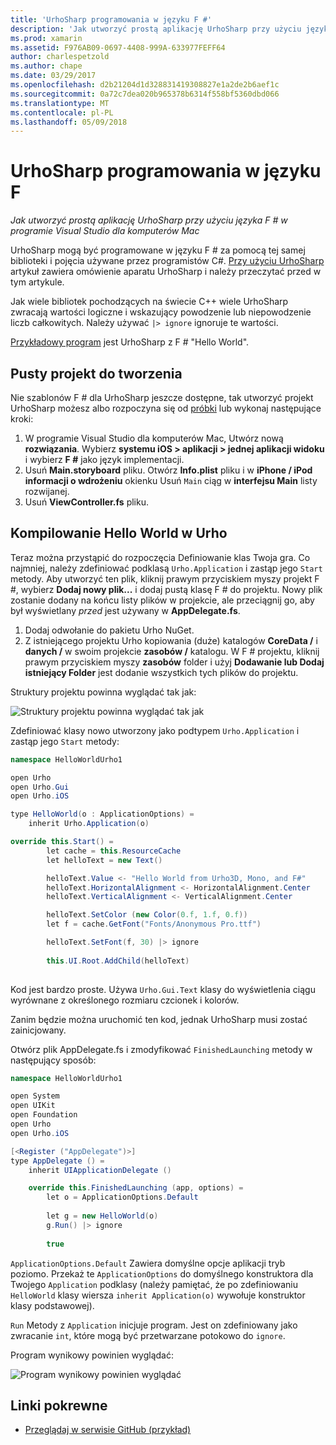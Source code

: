 ```yaml
---
title: 'UrhoSharp programowania w języku F #'
description: 'Jak utworzyć prostą aplikację UrhoSharp przy użyciu języka F # w programie Visual Studio dla komputerów Mac'
ms.prod: xamarin
ms.assetid: F976AB09-0697-4408-999A-633977FEFF64
author: charlespetzold
ms.author: chape
ms.date: 03/29/2017
ms.openlocfilehash: d2b21204d1d328831419308827e1a2de2b6aef1c
ms.sourcegitcommit: 0a72c7dea020b965378b6314f558bf5360dbd066
ms.translationtype: MT
ms.contentlocale: pl-PL
ms.lasthandoff: 05/09/2018
---
```

# <a name="programming-urhosharp-with-f"></a>UrhoSharp programowania w języku F #

_Jak utworzyć prostą aplikację UrhoSharp przy użyciu języka F # w programie Visual Studio dla komputerów Mac_

UrhoSharp mogą być programowane w języku F # za pomocą tej samej biblioteki i pojęcia używane przez programistów C#. [Przy użyciu UrhoSharp](~/graphics-games/urhosharp/using.md) artykuł zawiera omówienie aparatu UrhoSharp i należy przeczytać przed w tym artykule.

Jak wiele bibliotek pochodzących na świecie C++ wiele UrhoSharp zwracają wartości logiczne i wskazujący powodzenie lub niepowodzenie liczb całkowitych. Należy używać `|> ignore` ignoruje te wartości.

[Przykładowy program](https://github.com/xamarin/recipes/tree/master/cross-platform/urho/urho-fsharp/HelloWorldUrhoFsharp) jest UrhoSharp z F # "Hello World".

## <a name="creating-an-empty-project"></a>Pusty projekt do tworzenia

Nie szablonów F # dla UrhoSharp jeszcze dostępne, tak utworzyć projekt UrhoSharp możesz albo rozpoczyna się od [próbki](https://github.com/xamarin/recipes/tree/master/cross-platform/urho/urho-fsharp/HelloWorldUrhoFsharp) lub wykonaj następujące kroki:

1. W programie Visual Studio dla komputerów Mac, Utwórz nową **rozwiązania**. Wybierz **systemu iOS > aplikacji > jednej aplikacji widoku** i wybierz **F #** jako język implementacji. 
1. Usuń **Main.storyboard** pliku. Otwórz **Info.plist** pliku i w **iPhone / iPod informacji o wdrożeniu** okienku Usuń `Main` ciąg w **interfejsu Main** listy rozwijanej.
1. Usuń **ViewController.fs** pliku.

## <a name="building-hello-world-in-urho"></a>Kompilowanie Hello World w Urho

Teraz można przystąpić do rozpoczęcia Definiowanie klas Twoja gra. Co najmniej, należy zdefiniować podklasą `Urho.Application` i zastąp jego `Start` metody. Aby utworzyć ten plik, kliknij prawym przyciskiem myszy projekt F #, wybierz **Dodaj nowy plik...**  i dodaj pustą klasę F # do projektu. Nowy plik zostanie dodany na końcu listy plików w projekcie, ale przeciągnij go, aby był wyświetlany *przed* jest używany w **AppDelegate.fs**.

1. Dodaj odwołanie do pakietu Urho NuGet.
1. Z istniejącego projektu Urho kopiowania (duże) katalogów **CoreData /** i **danych /** w swoim projekcie **zasobów /** katalogu. W F # projektu, kliknij prawym przyciskiem myszy **zasobów** folder i użyj **Dodawanie lub Dodaj istniejący Folder** jest dodanie wszystkich tych plików do projektu.

Struktury projektu powinna wyglądać tak jak:

![](fsharp-images/solutionpane.png "Struktury projektu powinna wyglądać tak jak")

Zdefiniować klasy nowo utworzony jako podtypem `Urho.Application` i zastąp jego `Start` metody:

```csharp
namespace HelloWorldUrho1

open Urho
open Urho.Gui
open Urho.iOS

type HelloWorld(o : ApplicationOptions) =
    inherit Urho.Application(o) 

override this.Start() = 
        let cache = this.ResourceCache
        let helloText = new Text()

        helloText.Value <- "Hello World from Urho3D, Mono, and F#"
        helloText.HorizontalAlignment <- HorizontalAlignment.Center
        helloText.VerticalAlignment <- VerticalAlignment.Center

        helloText.SetColor (new Color(0.f, 1.f, 0.f))
        let f = cache.GetFont("Fonts/Anonymous Pro.ttf")

        helloText.SetFont(f, 30) |> ignore
                  
        this.UI.Root.AddChild(helloText)
            
```

Kod jest bardzo proste. Używa `Urho.Gui.Text` klasy do wyświetlenia ciągu wyrównane z określonego rozmiaru czcionek i kolorów. 

Zanim będzie można uruchomić ten kod, jednak UrhoSharp musi zostać zainicjowany. 

Otwórz plik AppDelegate.fs i zmodyfikować `FinishedLaunching` metody w następujący sposób:

```csharp
namespace HelloWorldUrho1

open System
open UIKit
open Foundation
open Urho
open Urho.iOS

[<Register ("AppDelegate")>]
type AppDelegate () =
    inherit UIApplicationDelegate ()

    override this.FinishedLaunching (app, options) =
        let o = ApplicationOptions.Default
     
        let g = new HelloWorld(o)
        g.Run() |> ignore
       
        true
```

`ApplicationOptions.Default` Zawiera domyślne opcje aplikacji tryb poziomo. Przekaż te `ApplicationOptions` do domyślnego konstruktora dla Twojego `Application` podklasy (należy pamiętać, że po zdefiniowaniu `HelloWorld` klasy wiersza `inherit Application(o)` wywołuje konstruktor klasy podstawowej). 

`Run` Metody z `Application` inicjuje program. Jest on zdefiniowany jako zwracanie `int`, które mogą być przetwarzane potokowo do `ignore`. 

Program wynikowy powinien wyglądać:

![](fsharp-images/helloworldfsharp.png "Program wynikowy powinien wyglądać")








## <a name="related-links"></a>Linki pokrewne

- [Przeglądaj w serwisie GitHub (przykład)](https://github.com/xamarinhttps://developer.xamarin.com/recipes/tree/master/cross-platform/urho/urho-fsharp/HelloWorldUrhoFsharp)
